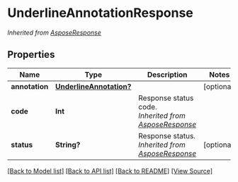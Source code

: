﻿# UnderlineAnnotationResponse


*Inherited from [AsposeResponse](AsposeResponse.md)*
## Properties
Name | Type | Description | Notes
------------ | ------------- | ------------- | -------------
**annotation** | [**UnderlineAnnotation?**](UnderlineAnnotation.md) |  | [optional]
**code** | **Int** | Response status code.<br />*Inherited from [AsposeResponse](AsposeResponse.md)* | 
**status** | **String?** | Response status.<br />*Inherited from [AsposeResponse](AsposeResponse.md)* | [optional]

[[Back to Model list]](../README.md#documentation-for-models) [[Back to API list]](../README.md#documentation-for-api-endpoints) [[Back to README]](../README.md) [[View Source]](../AsposePdfCloud/Models/UnderlineAnnotationResponse.swift)

